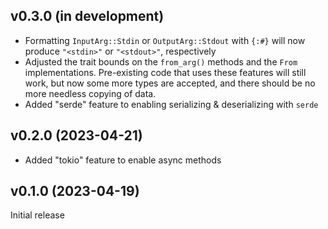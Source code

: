 v0.3.0 (in development)
-----------------------
- Formatting `InputArg::Stdin` or `OutputArg::Stdout` with `{:#}` will now
  produce `"<stdin>"` or `"<stdout>"`, respectively
- Adjusted the trait bounds on the `from_arg()` methods and the `From`
  implementations.  Pre-existing code that uses these features will still work,
  but now some more types are accepted, and there should be no more needless
  copying of data.
- Added "serde" feature to enabling serializing & deserializing with `serde`

v0.2.0 (2023-04-21)
-------------------
- Added "tokio" feature to enable async methods

v0.1.0 (2023-04-19)
-------------------
Initial release
